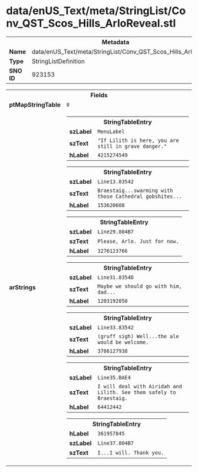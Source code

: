 <h1>data/enUS_Text/meta/StringList/Conv_QST_Scos_Hills_ArloReveal.stl</h1><table><tr><th colspan="100%">Metadata</th></tr><tr><td><b>Name</b></td><td>data/enUS_Text/meta/StringList/Conv_QST_Scos_Hills_ArloReveal.stl</td></tr><tr><td><b>Type</b></td><td>StringListDefinition</td></tr><tr><td><b>SNO ID</b></td><td>923153</td></tr></table>

<table><tr><th colspan="100%">Fields</th></tr><tr><td><b>ptMapStringTable</b></td><td><code>0</code></td></tr><tr><td><b>arStrings</b></td><td><table><tr><th colspan="100%">StringTableEntry</th></tr><tr><td><b>szLabel</b></td><td><code>MenuLabel</code></td></tr><tr><td><b>szText</b></td><td><code>"If Lilith is here, you are still in grave danger."</code></td></tr><tr><td><b>hLabel</b></td><td><code>4215274549</code></td></tr></table>


<table><tr><th colspan="100%">StringTableEntry</th></tr><tr><td><b>szLabel</b></td><td><code>Line13.83542</code></td></tr><tr><td><b>szText</b></td><td><code>Braestaig...swarming with those Cathedral gobshites...</code></td></tr><tr><td><b>hLabel</b></td><td><code>153620608</code></td></tr></table>


<table><tr><th colspan="100%">StringTableEntry</th></tr><tr><td><b>szLabel</b></td><td><code>Line29.804B7</code></td></tr><tr><td><b>szText</b></td><td><code>Please, Arlo. Just for now.</code></td></tr><tr><td><b>hLabel</b></td><td><code>3276123766</code></td></tr></table>


<table><tr><th colspan="100%">StringTableEntry</th></tr><tr><td><b>szLabel</b></td><td><code>Line31.8354D</code></td></tr><tr><td><b>szText</b></td><td><code>Maybe we should go with him, dad...</code></td></tr><tr><td><b>hLabel</b></td><td><code>1203192050</code></td></tr></table>


<table><tr><th colspan="100%">StringTableEntry</th></tr><tr><td><b>szLabel</b></td><td><code>Line33.83542</code></td></tr><tr><td><b>szText</b></td><td><code>(gruff sigh) Well...the ale would be welcome.</code></td></tr><tr><td><b>hLabel</b></td><td><code>3786127938</code></td></tr></table>


<table><tr><th colspan="100%">StringTableEntry</th></tr><tr><td><b>szLabel</b></td><td><code>Line35.BAE4</code></td></tr><tr><td><b>szText</b></td><td><code>I will deal with Airidah and Lilith. See them safely to Braestaig.</code></td></tr><tr><td><b>hLabel</b></td><td><code>64412442</code></td></tr></table>


<table><tr><th colspan="100%">StringTableEntry</th></tr><tr><td><b>hLabel</b></td><td><code>361957845</code></td></tr><tr><td><b>szLabel</b></td><td><code>Line37.804B7</code></td></tr><tr><td><b>szText</b></td><td><code>I...I will. Thank you.</code></td></tr></table>


</td></tr></table>

